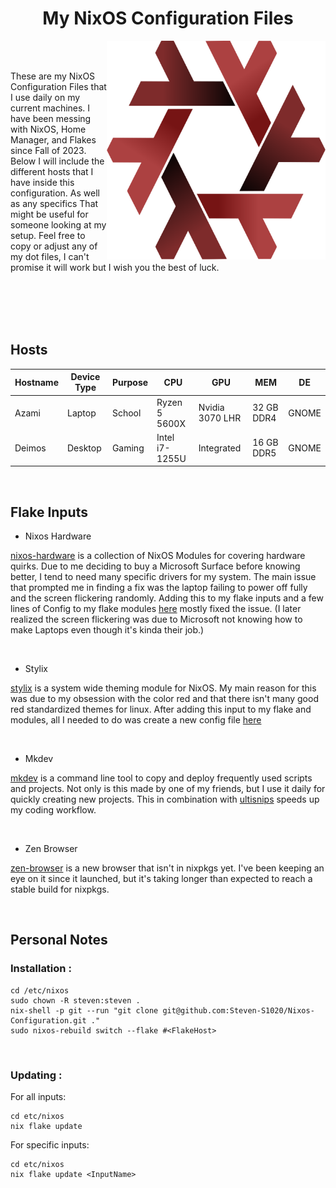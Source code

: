 <h1 align="center">
  My NixOS Configuration Files
</h1>

<img align="right" width="350" height="350" src="Assets/Other/Nix_Snowflake_Logo.svg">

<br>

<br>

These are my NixOS Configuration Files that I use daily on my current machines.
I have been messing with NixOS, Home Manager, and Flakes since Fall of 2023. 
Below I will include the different hosts that I have inside this configuration.
As well as any specifics That might be useful for someone looking at my setup.
Feel free to copy or adjust any of my dot files, I can't promise it will work but 
I wish you the best of luck.

<br>

<br>

<br>

<br>

## Hosts

| Hostname | Device Type | Purpose      | CPU            | GPU             | MEM        | DE    |
|----------|-------------|--------------|----------------|-----------------|------------|-------|
| Azami    | Laptop      | School       | Ryzen 5 5600X  | Nvidia 3070 LHR | 32 GB DDR4 | GNOME |
| Deimos   | Desktop     | Gaming       | Intel i7-1255U | Integrated      | 16 GB DDR5 | GNOME |

<br>

## Flake Inputs

- Nixos Hardware

[nixos-hardware](https://github.com/NixOS/nixos-hardware.git) is a collection of NixOS Modules for covering hardware quirks. Due to me deciding to buy a Microsoft Surface before knowing better, I tend to need many specific drivers for my system. The     main issue that prompted me in finding a fix was the laptop failing to power off fully and the screen flickering randomly. Adding this to my flake inputs and a few lines of Config to my flake modules [here](https://github.com/Steven-S1020/Nixos-Configuration/blob/e0d55644fd67f45364d4b5bd64139e7b2ba4f110/flake.nix#L27-L28) mostly fixed the issue. (I later realized the screen flickering was due to Microsoft not knowing how to make Laptops even though it's kinda their job.)

<br>

- Stylix

[stylix](https://github.com/danth/stylix.git) is a system wide theming module for NixOS. My main reason for this was due to my obsession with the color red and that there isn't many good red standardized themes for linux. After adding this input to my flake and modules, all I needed to do was create a new config file [here](https://github.com/Steven-S1020/Nixos-Configuration/blob/e0d55644fd67f45364d4b5bd64139e7b2ba4f110/Modules/Configs/stylix.nix)

<br>

- Mkdev

[mkdev](https://github.com/4jamesccraven/mkdev.git) is a command line tool to copy and deploy frequently used scripts and projects. Not only is this made by one of my friends, but I use it daily for quickly creating new projects. This in combination with [ultisnips](https://github.com/SirVer/ultisnips.git) speeds up my coding workflow.

<br>

- Zen Browser

[zen-browser](https://github.com/youwen5/zen-browser-flake.git) is a new browser that isn't in nixpkgs yet. I've been keeping an eye on it since it launched, but it's taking longer than expected to reach a stable build for nixpkgs.

<br>

## Personal Notes

### Installation :

```
cd /etc/nixos
sudo chown -R steven:steven .
nix-shell -p git --run "git clone git@github.com:Steven-S1020/Nixos-Configuration.git ."
sudo nixos-rebuild switch --flake #<FlakeHost>
```
<br>

### Updating :

For all inputs:
```
cd etc/nixos
nix flake update
```
For specific inputs:
```
cd etc/nixos
nix flake update <InputName>
```
